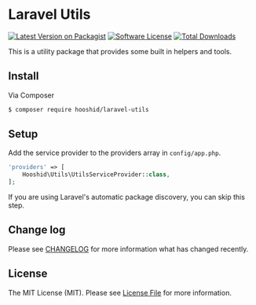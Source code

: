 # Laravel Utils

[![Latest Version on Packagist][ico-version]][link-packagist]
[![Software License][ico-license]](LICENSE.md)
[![Total Downloads][ico-downloads]][link-downloads]

This is a utility package that provides some built in helpers and tools.

## Install

Via Composer

``` bash
$ composer require hooshid/laravel-utils
```

## Setup

Add the service provider to the providers array in `config/app.php`.

``` php
'providers' => [
    Hooshid\Utils\UtilsServiceProvider::class,
];
```

If you are using Laravel's automatic package discovery, you can skip this step.

## Change log

Please see [CHANGELOG](CHANGELOG.md) for more information what has changed recently.

## License

The MIT License (MIT). Please see [License File](LICENSE.md) for more information.

[ico-version]: https://img.shields.io/packagist/v/hooshid/laravel-utils.svg?style=flat-square
[ico-license]: https://img.shields.io/badge/license-MIT-brightgreen.svg?style=flat-square
[ico-downloads]: https://img.shields.io/packagist/dt/hooshid/laravel-utils.svg?style=flat-square

[link-packagist]: https://packagist.org/packages/hooshid/laravel-utils
[link-downloads]: https://packagist.org/packages/hooshid/laravel-utils
